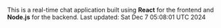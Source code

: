 This is a real-time chat application built using **React** for the frontend and **Node.js** for the backend.
Last updated: Sat Dec  7 05:08:01 UTC 2024
